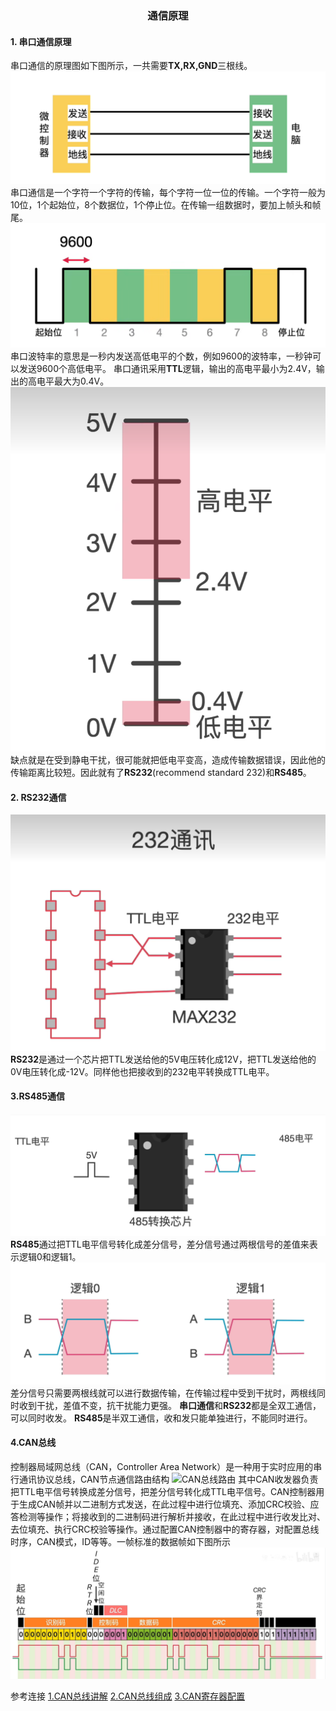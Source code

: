 ### <center>通信原理
#### 1. 串口通信原理
串口通信的原理图如下图所示，一共需要**TX,RX,GND**三根线。
![串口通信](picture/串口通信.png)
串口通信是一个字符一个字符的传输，每个字符一位一位的传输。一个字符一般为10位，1个起始位，8个数据位，1个停止位。在传输一组数据时，要加上帧头和帧尾。
![串口发送数据](picture/串口发送数据.png)
串口波特率的意思是一秒内发送高低电平的个数，例如9600的波特率，一秒钟可以发送9600个高低电平。
串口通讯采用**TTL**逻辑，输出的高电平最小为2.4V，输出的高电平最大为0.4V。
![TTL逻辑](picture/TTL逻辑.png)
缺点就是在受到静电干扰，很可能就把低电平变高，造成传输数据错误，因此他的传输距离比较短。因此就有了**RS232**(recommend standard 232)和**RS485**。
#### 2. RS232通信
![RS232](picture/RS232.png)
**RS232**是通过一个芯片把TTL发送给他的5V电压转化成12V，把TTL发送给他的0V电压转化成-12V。同样他也把接收到的232电平转换成TTL电平。
#### 3.RS485通信
![RS485](picture/RS485.png)
**RS485**通过把TTL电平信号转化成差分信号，差分信号通过两根信号的差值来表示逻辑0和逻辑1。
![差分信号](picture/差分信号.png)
差分信号只需要两根线就可以进行数据传输，在传输过程中受到干扰时，两根线同时收到干扰，差值不变，抗干扰能力更强。
**串口通信**和**RS232**都是全双工通信，可以同时收发。
**RS485**是半双工通信，收和发只能单独进行，不能同时进行。
#### 4.CAN总线
控制器局域网总线（CAN，Controller Area Network）是一种用于实时应用的串行通讯协议总线，CAN节点通信路由结构
![CAN总线路由](https://img-blog.csdnimg.cn/7c9632414f6f485f98d4cc5362a641e1.jpeg)
其中CAN收发器负责把TTL电平信号转换成差分信号，把差分信号转化成TTL电平信号。CAN控制器用于生成CAN帧并以二进制方式发送，在此过程中进行位填充、添加CRC校验、应答检测等操作；将接收到的二进制码进行解析并接收，在此过程中进行收发比对、去位填充、执行CRC校验等操作。通过配置CAN控制器中的寄存器，对配置总线时序，CAN模式，ID等等。一帧标准的数据帧如下图所示
![CAN标准数据帧](picture/CAN标准数据帧.png)

参考连接
[1.CAN总线讲解](https://www.bilibili.com/video/BV14k4y187e6/?spm_id_from=333.337.search-card.all.click&vd_source=07cad1d165fcbc7ff2560176492487cd)
[2.CAN总线组成](https://blog.csdn.net/weixin_64064747/article/details/128074882)
[3.CAN寄存器配置](https://blog.csdn.net/geek_liyang/article/details/79467643)
